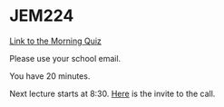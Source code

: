 # JEM224

[Link to the Morning Quiz](https://docs.google.com/forms/d/e/1FAIpQLSdv4QDOpSNkFPa_tfwNHvBegvfzMz1LCMsim0W0q53yp1fPnw/viewform?usp=sf_link)

Please use your school email.

You have 20 minutes. 

Next lecture starts at 8:30. [Here](https://meet.google.com/zpa-egtc-hhd) is the invite to the call.
